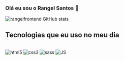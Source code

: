 ### Olá eu sou o Rangel Santos 🤚

![rangelfrontend GitHub stats](https://github-readme-stats.vercel.app/api?username=rangelfrontend&show_icons=true&theme=dracula)

## Tecnologias que eu uso no meu dia 

<div style="display: inline-block"><br>
<img  alt="html5" src="https://img.shields.io/badge/HTML5-E34F26?style=for-the-badge&logo=html5&logoColor=white"/>
<img  alt="css3" src=	"https://img.shields.io/badge/CSS3-1572B6?style=for-the-badge&logo=css3&logoColor=white"/>
<img  alt="sass" src="https://img.shields.io/badge/Sass-CC6699?style=for-the-badge&logo=sass&logoColor=white"/>
<img  alt="JS" src="https://img.shields.io/badge/JavaScript-F7DF1E?style=for-the-badge&logo=javascript&logoColor=black"/>

</div>
